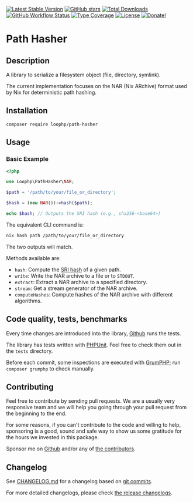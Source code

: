 [![Latest Stable Version][latest stable version]][1]
[![GitHub stars][github stars]][1] [![Total Downloads][total downloads]][1]
[![GitHub Workflow Status][github workflow status]][2]
[![Type Coverage][type coverage]][4] [![License][license]][1]
[![Donate!][donate github]][5]

# Path Hasher

## Description

A library to serialize a filesystem object (file, directory, symlink).

The current implementation focuses on the NAR (Nix ARchive) format used by Nix
for deterministic path hashing.

## Installation

`composer require loophp/path-hasher`

## Usage

### Basic Example

```php
<?php

use Loophp\PathHasher\NAR;

$path = '/path/to/your/file_or_directory';

$hash = (new NAR())->hash($path);

echo $hash; // Outputs the SRI hash (e.g., sha256-<base64>)
```

The equivalent CLI command is:

```bash
nix hash path /path/to/your/file_or_directory
```

The two outputs will match.

Methods available are:

- `hash`: Compute the
  [SRI hash](https://developer.mozilla.org/en-US/docs/Web/Security/Subresource_Integrity)
  of a given path.
- `write`: Write the NAR archive to a file or to `STDOUT`.
- `extract`: Extract a NAR archive to a specified directory.
- `stream`: Get a stream generator of the NAR archive.
- `computeHashes`: Compute hashes of the NAR archive with different algorithms.

## Code quality, tests, benchmarks

Every time changes are introduced into the library, [Github][2] runs the tests.

The library has tests written with [PHPUnit][35]. Feel free to check them out in
the `tests` directory.

Before each commit, some inspections are executed with [GrumPHP][36]; run
`composer grumphp` to check manually.

## Contributing

Feel free to contribute by sending pull requests. We are a usually very
responsive team and we will help you going through your pull request from the
beginning to the end.

For some reasons, if you can't contribute to the code and willing to help,
sponsoring is a good, sound and safe way to show us some gratitude for the hours
we invested in this package.

Sponsor me on [Github][5] and/or any of [the contributors][6].

## Changelog

See [CHANGELOG.md][43] for a changelog based on [git commits][44].

For more detailed changelogs, please check [the release changelogs][45].

[1]: https://packagist.org/packages/loophp/path-hasher
[2]: https://github.com/loophp/path-hasher/actions
[4]: https://shepherd.dev/github/loophp/path-hasher
[5]: https://github.com/sponsors/drupol
[6]: https://github.com/loophp/path-hasher/graphs/contributors
[latest stable version]:
  https://img.shields.io/packagist/v/loophp/path-hasher.svg?style=flat-square
[github stars]:
  https://img.shields.io/github/stars/loophp/path-hasher.svg?style=flat-square
[total downloads]:
  https://img.shields.io/packagist/dt/loophp/path-hasher.svg?style=flat-square
[github workflow status]:
  https://img.shields.io/github/actions/workflow/status/loophp/path-hasher/tests.yml?branch=main&style=flat-square
[type coverage]:
  https://img.shields.io/badge/dynamic/json?style=flat-square&color=color&label=Type%20coverage&query=message&url=https%3A%2F%2Fshepherd.dev%2Fgithub%2Floophp%2Fpath-hasher%2Fcoverage
[license]:
  https://img.shields.io/packagist/l/loophp/path-hasher.svg?style=flat-square
[donate github]:
  https://img.shields.io/badge/Sponsor-Github-brightgreen.svg?style=flat-square
[34]: https://github.com/loophp/path-hasher/issues
[35]: https://www.phpunit.de/
[36]: https://github.com/phpro/grumphp
[38]: https://github.com/phpstan/phpstan
[39]: https://github.com/vimeo/psalm
[43]: https://github.com/loophp/path-hasher/blob/main/CHANGELOG.md
[44]: https://github.com/loophp/path-hasher/commits/main
[45]: https://github.com/loophp/path-hasher/releases
